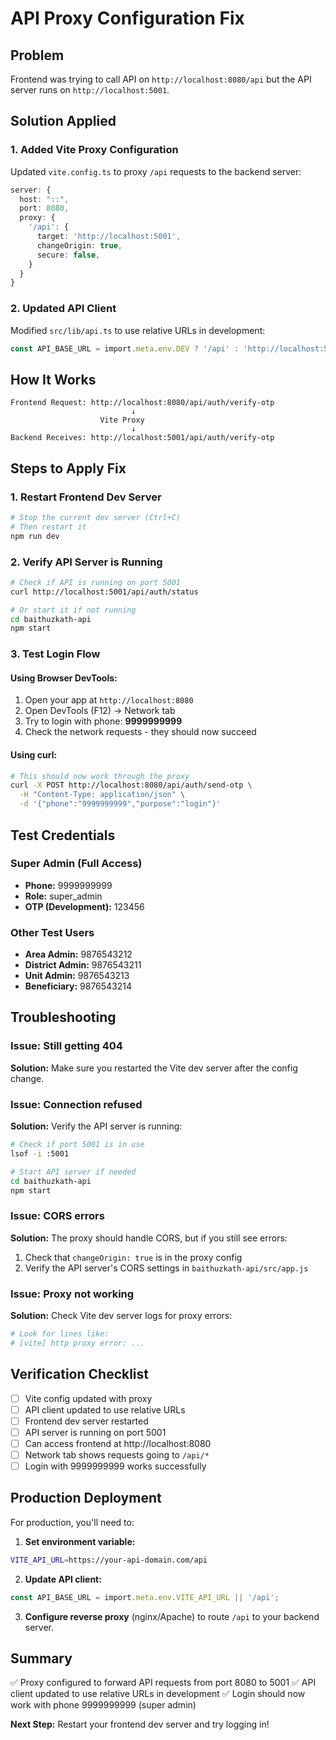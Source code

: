# API Proxy Configuration Fix

## Problem
Frontend was trying to call API on `http://localhost:8080/api` but the API server runs on `http://localhost:5001`.

## Solution Applied

### 1. Added Vite Proxy Configuration
Updated `vite.config.ts` to proxy `/api` requests to the backend server:

```typescript
server: {
  host: "::",
  port: 8080,
  proxy: {
    '/api': {
      target: 'http://localhost:5001',
      changeOrigin: true,
      secure: false,
    }
  }
}
```

### 2. Updated API Client
Modified `src/lib/api.ts` to use relative URLs in development:

```typescript
const API_BASE_URL = import.meta.env.DEV ? '/api' : 'http://localhost:5001/api';
```

## How It Works

```
Frontend Request: http://localhost:8080/api/auth/verify-otp
                           ↓
                    Vite Proxy
                           ↓
Backend Receives: http://localhost:5001/api/auth/verify-otp
```

## Steps to Apply Fix

### 1. Restart Frontend Dev Server
```bash
# Stop the current dev server (Ctrl+C)
# Then restart it
npm run dev
```

### 2. Verify API Server is Running
```bash
# Check if API is running on port 5001
curl http://localhost:5001/api/auth/status

# Or start it if not running
cd baithuzkath-api
npm start
```

### 3. Test Login Flow

#### Using Browser DevTools:
1. Open your app at `http://localhost:8080`
2. Open DevTools (F12) → Network tab
3. Try to login with phone: **9999999999**
4. Check the network requests - they should now succeed

#### Using curl:
```bash
# This should now work through the proxy
curl -X POST http://localhost:8080/api/auth/send-otp \
  -H "Content-Type: application/json" \
  -d '{"phone":"9999999999","purpose":"login"}'
```

## Test Credentials

### Super Admin (Full Access)
- **Phone:** 9999999999
- **Role:** super_admin
- **OTP (Development):** 123456

### Other Test Users
- **Area Admin:** 9876543212
- **District Admin:** 9876543211
- **Unit Admin:** 9876543213
- **Beneficiary:** 9876543214

## Troubleshooting

### Issue: Still getting 404
**Solution:** Make sure you restarted the Vite dev server after the config change.

### Issue: Connection refused
**Solution:** Verify the API server is running:
```bash
# Check if port 5001 is in use
lsof -i :5001

# Start API server if needed
cd baithuzkath-api
npm start
```

### Issue: CORS errors
**Solution:** The proxy should handle CORS, but if you still see errors:
1. Check that `changeOrigin: true` is in the proxy config
2. Verify the API server's CORS settings in `baithuzkath-api/src/app.js`

### Issue: Proxy not working
**Solution:** Check Vite dev server logs for proxy errors:
```bash
# Look for lines like:
# [vite] http proxy error: ...
```

## Verification Checklist

- [ ] Vite config updated with proxy
- [ ] API client updated to use relative URLs
- [ ] Frontend dev server restarted
- [ ] API server is running on port 5001
- [ ] Can access frontend at http://localhost:8080
- [ ] Network tab shows requests going to `/api/*`
- [ ] Login with 9999999999 works successfully

## Production Deployment

For production, you'll need to:

1. **Set environment variable:**
```bash
VITE_API_URL=https://your-api-domain.com/api
```

2. **Update API client:**
```typescript
const API_BASE_URL = import.meta.env.VITE_API_URL || '/api';
```

3. **Configure reverse proxy** (nginx/Apache) to route `/api` to your backend server.

## Summary

✅ Proxy configured to forward API requests from port 8080 to 5001
✅ API client updated to use relative URLs in development
✅ Login should now work with phone 9999999999 (super admin)

**Next Step:** Restart your frontend dev server and try logging in!
